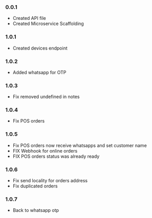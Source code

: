 ### 0.0.1

- Created API file
- Created Microservice Scaffolding

### 1.0.1

- Created devices endpoint

### 1.0.2

- Added whatsapp for OTP

### 1.0.3

- Fix removed undefined in notes

### 1.0.4

- Fix POS orders


### 1.0.5

- Fix POS orders now receive whatsapps and set customer name
- FIX Webhook for online orders
- FIX POS orders status was already ready

### 1.0.6

- Fix send locality for orders address
- Fix duplicated orders

### 1.0.7
- Back to whatsapp otp